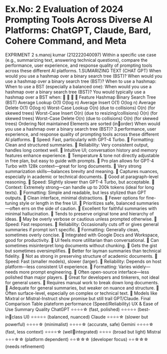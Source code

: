 
# Ex.No: 2 	Evaluation of 2024 Prompting Tools Across Diverse AI Platforms: ChatGPT, Claude, Bard, Cohere Command, and Meta 
 EXPRIMENT 2 
 s.manoj kumar
 (212222040097)
Within a specific use case (e.g., summarizing text, answering technical questions), compare the 
performance, user experience, and response quality of prompting tools across these different 
AI platforms.
1.SUMARIZING TEXT
(CHAT GPT)
When would you use a hashmap over a binary search tree (BST)?
When would you use a hashmap over a binary search tree (BST)?
When to use a hashmap:
When to use a BST (especially a balanced one):
When would you use a hashmap over a binary search tree (BST)?
You would typically use a hashmap over a BST when:




Feature Hashmap Binary Search Tree (BST)
Average Lookup O(1) O(log n)
Average Insert O(1) O(log n)
Average Delete O(1) O(log n)
Worst-Case Lookup O(n) (due to collisions) O(n) (for skewed trees)
Worst-Case Insert O(n) (due to 
resizing/collisions)
O(n) (for skewed trees)
Worst-Case Delete O(n) (due to collisions) O(n) (for skewed trees)
Ordering Not maintained Elements are sorted (in￾order)
When would you use a hashmap over a binary search tree (BST)?
3.performance, user experience, and response quality of prompting tools 
across these different AI platforms.
 Speed: Fast, particularly with GPT-4 Turbo.
 Formatting: Clean and structured summaries.
 Reliability: Very consistent output, handles long context well.
 Intuitive UI; conversation history and memory features enhance experience.
 Temperature & tone not directly adjustable in free plan, but easy to guide with prompts.
 Pro plan allows for GPT-4 Turbo with 128k context—great for long documents.
 Very strong summarization skills—balances brevity and meaning.
 Captures nuances, especially in academic or technical documents.
 Good at paragraph-level reasoning.
 Speed: Slightly slower than GPT-4 Turbo, but acceptable.
 Context: Extremely strong—can handle up to 200k tokens (ideal for long texts).
 Formatting: Simple and readable, but less stylized than GPT outputs.
 Clean interface, minimal distractions.
 Fewer options for fine-tuning style or length in the free UI.
 Prioritizes safe, balanced summaries—often errs on the side of caution.
 Excellent for faithful summaries with minimal hallucination.
 Tends to preserve original tone and hierarchy of ideas.
 May be overly verbose or cautious unless prompted otherwise.
 Speed: Fast responses.
 Reliability: Occasionally cuts off or gives general summaries if prompt isn’t specific.
 Formatting: Generally clean, sometimes overly concise.
 Integrated with Google Docs and Workspace, good for productivity.
 UI feels more utilitarian than conversational.
 Can sometimes misinterpret long documents without chunking.
 Gets the gist but sometimes oversimplifies.
 Better for layman summaries than technical fidelity.
 Not as strong in preserving structure of academic documents.
 Speed: Fast (smaller models), slower (larger).
 Reliability: Depends on host platform—less consistent UI experience.
 Formatting: Varies widely—needs more prompt engineering.
 Often open-source interface—less polished than major players.
 Great for developers and tinkerers, not ideal for general users.
 Requires manual work to break down long documents.
 Adequate for general summaries, but weaker on nuance and structure.
 Often surface-level, especially on complex or technical text.
 Models like Mixtral or Mistral-Instruct show promise but still trail GPT/Claude.
Final Comparison Table
plateform performance 
(Speed/Reliability)
UX & Ease of Use Summary Quality
ChatGPT ⭐⭐⭐⭐☆ (fast, 
polished)
⭐⭐⭐⭐⭐ (best-in￾class UI)
⭐⭐⭐⭐⭐ (balanced, 
nuanced)
Claude ⭐⭐⭐⭐☆ (slower but 
powerful)
⭐⭐⭐⭐☆
(minimalist)
⭐⭐⭐⭐☆ (accurate, 
safe)
Gemini ⭐⭐⭐⭐☆ (fast, 
less context)
⭐⭐⭐⭐☆ (well￾integrated)
⭐⭐⭐⭐ (broad but 
light)
Mistral ⭐⭐⭐☆☆ (platform 
dependent)
⭐⭐☆☆☆ (developer 
focus)
⭐⭐☆☆☆ (needs 
refinement)
